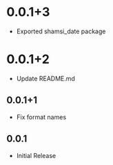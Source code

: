 # 0.0.1+3

* Exported shamsi_date package

# 0.0.1+2

* Update README.md

## 0.0.1+1

* Fix format names

## 0.0.1

* Initial Release
